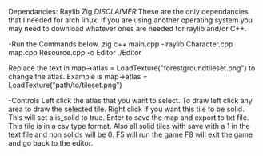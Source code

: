Dependancies:
Raylib
Zig
*DISCLAIMER* These are the only dependancies that I needed for arch linux. If you are using another operating system you may need
to download whatever ones are needed for raylib and/or C++.

-Run the Commands below.
zig c++ main.cpp -lraylib Character.cpp map.cpp Resource.cpp -o Editor
./Editor


Replace the text in map->atlas = LoadTexture("forestgroundtileset.png") to change the atlas.
Example is map->atlas = LoadTexture("path/to/tileset.png")

-Controls
Left click the atlas that you want to select.
To draw left click any area to draw the selected tile.
Right click if you want this tile to be solid. This will set a is_solid to true.
Enter to save the map and export to txt file. This file is in a csv type format. 
Also all solid tiles with save with a 1 in the text file and non solids will be 0.
F5 will run the game
F8 will exit the game and go back to the editor.
